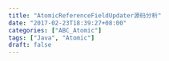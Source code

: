 ```yaml
---
title: "AtomicReferenceFieldUpdater源码分析"
date: "2017-02-23T18:39:27+08:00"
categories: ["ABC_Atomic"]
tags: ["Java", "Atomic"]
draft: false
---
```


